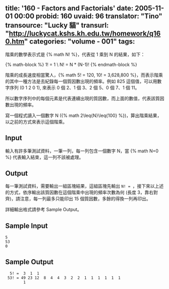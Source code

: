 title: '160 - Factors and Factorials'
date: 2005-11-01 00:00
probid: 160
uvaid: 96
translator: "Tino"
transource: "Lucky 貓"
transurl: "http://luckycat.kshs.kh.edu.tw/homework/q160.htm"
categories: "volume - 001"
tags:
---

階乘的數學表示式是 {% math N! %}，代表從 1 乘到 N 的結果，如下：

{% math-block %}
1! = 1 \\
N! = N * (N-1)!
{% endmath-block %}

階乘的成長速度相當驚人，{% math 5! = 120, 10! = 3,628,800 %}，而表示階乘的其中一種方法是去紀錄每一個質因數出現的頻率。例如 825 這個值，可以用數字序列 (0 1 2 0 1), 來表示 0 個 2、1 個 3、2 個 5、0 個 7、1 個 11。

所以數字序列中的每個元素是代表連續出現的質因數，而上面的數值，代表該質因數出現的頻率。

寫一個程式讀入一個數字 N ({% math 2\leq{N}\leq{100} %})，算出階乘結果，以之前的方式來表示這個階乘。

<!-- more -->

## Input ##

輸入有許多筆測試資料，一筆一列，每一列包含一個數字 N，當 {% math N=0 %} 代表輸入結束，這一列不該被處理。

## Output ##

每一筆測試資料，需要輸出一組區塊結果，這組區塊先輸出 `N! = `，接下來以上述的方式，依序輸出該質因數在這個階乘中出現的頻率次數為何 (長度 3，靠右對齊)，請注意，每一列最多只能印出 15 個質因數，多餘的得換一列再印出。

詳細輸出格式請參考 Sample Output。

## Sample Input ##	

	5
	53
	0

## Sample Output ##

	  5! =  3  1  1
	 53! = 49 23 12  8  4  4  3  2  2  1  1  1  1  1  1
	        1